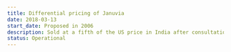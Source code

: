 ```yaml
---
title: Differential pricing of Januvia
date: 2018-03-13
start_date: Proposed in 2006
description: Sold at a fifth of the US price in India after consultation with Indian healthcare workers.
status: Operational
---
```

